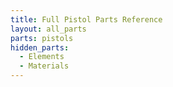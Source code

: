 ```yaml
---
title: Full Pistol Parts Reference
layout: all_parts
parts: pistols
hidden_parts:
  - Elements
  - Materials
---
```

